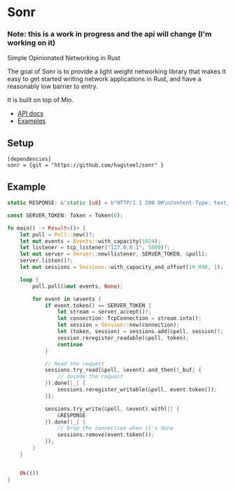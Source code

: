 # Sonr

### Note: this is a work in progress and the api will change (I'm working on it)

Simple Opinionated Networking in Rust

The goal of Sonr is to provide a light weight networking library that makes it
easy to get started writing network applications in Rust, and have a reasonably
low barrier to entry.

It is built on top of Mio.

*  [API docs](https://hagsteel.github.io/sonr/)
*  [Examples](https://github.com/hagsteel/sonr/tree/master/examples)

## Setup

```
[dependencies]
sonr = {git = "https://github.com/hagsteel/sonr" }

```

## Example

```rust
static RESPONSE: &'static [u8] = b"HTTP/1.1 200 OK\nContent-Type: text/html; charset=UTF-8\nContent-Encoding: UTF-8\nContent-Length: 126\nServer: Sonr example http server\nAccept-Ranges: bytes\nConnection: close\n\n<html> <head> <title>An Example Page</title> </head> <body> Hello World, this is a very simple HTML document.  </body> </html>";

const SERVER_TOKEN: Token = Token(0);

fn main() -> Result<()> {
    let poll = Poll::new()?;
    let mut events = Events::with_capacity(1024);
    let listener = tcp_listener("127.0.0.1", 5000)?;
    let mut server = Server::new(listener, SERVER_TOKEN, &poll);
    server.listen()?;
    let mut sessions = Sessions::with_capacity_and_offset(10_000, 1);

    loop {
        poll.poll(&mut events, None);

        for event in &events {
            if event.token() == SERVER_TOKEN {
                let stream = server.accept()?;
                let connection: TcpConnection = stream.into();
                let session = Session::new(connection);
                let (token, session) = sessions.add(&poll, session)?;
                session.reregister_readable(&poll, token);
                continue
            }

            // Read the request
            sessions.try_read(&poll, &event).and_then(|_buf| {
                // decode the request
            }).done(|_| {
                sessions.reregister_writable(&poll, event.token());
            });

            sessions.try_write(&poll, &event).with(|| {
                &RESPONSE
            }).done(|_| {
                // Drop the connection when it's done
                sessions.remove(event.token());
            });
        }
    }


    Ok(())
}
```
